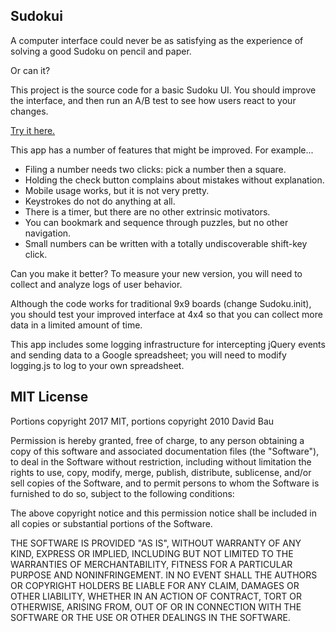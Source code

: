 Sudokui
-------

A computer interface could never be as satisfying as the experience
of solving a good Sudoku on pencil and paper.

Or can it?

This project is the source code for a basic Sudoku UI.  You should
improve the interface, and then run an A/B test to see how users
react to your changes.

[Try it here.](https://rawgit.com/davidbau/sudokui/master/)

This app has a number of features that might be improved. For example...

- Filing a number needs two clicks: pick a number then a square.
- Holding the check button complains about mistakes without explanation.
- Mobile usage works, but it is not very pretty.
- Keystrokes do not do anything at all.
- There is a timer, but there are no other extrinsic motivators.
- You can bookmark and sequence through puzzles, but no other navigation.
- Small numbers can be written with a totally undiscoverable shift-key click.

Can you make it better? To measure your new version, you will need to
collect and analyze logs of user behavior.

Although the code works for traditional 9x9 boards (change Sudoku.init),
you should test your improved interface at 4x4 so that you can collect
more data in a limited amount of time.

This app includes some logging infrastructure for intercepting jQuery
events and sending data to a Google spreadsheet; you will need to
modify logging.js to log to your own spreadsheet.


MIT License
-----------

Portions copyright 2017 MIT,
portions copyright 2010 David Bau

Permission is hereby granted, free of charge, to any person obtaining
a copy of this software and associated documentation files (the
"Software"), to deal in the Software without restriction, including
without limitation the rights to use, copy, modify, merge, publish,
distribute, sublicense, and/or sell copies of the Software, and to
permit persons to whom the Software is furnished to do so, subject to
the following conditions:

The above copyright notice and this permission notice shall be included
in all copies or substantial portions of the Software.

THE SOFTWARE IS PROVIDED "AS IS", WITHOUT WARRANTY OF ANY KIND, EXPRESS OR
IMPLIED, INCLUDING BUT NOT LIMITED TO THE WARRANTIES OF MERCHANTABILITY,
FITNESS FOR A PARTICULAR PURPOSE AND NONINFRINGEMENT. IN NO EVENT SHALL
THE AUTHORS OR COPYRIGHT HOLDERS BE LIABLE FOR ANY CLAIM, DAMAGES OR OTHER
LIABILITY, WHETHER IN AN ACTION OF CONTRACT, TORT OR OTHERWISE, ARISING
FROM, OUT OF OR IN CONNECTION WITH THE SOFTWARE OR THE USE OR OTHER
DEALINGS IN THE SOFTWARE.

